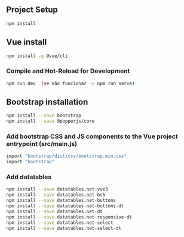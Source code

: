 ## Project Setup

```sh
npm install
```

## Vue install

```sh
npm install -g @vue/cli
```

### Compile and Hot-Reload for Development

```sh
npm run dev  (se não funcionar -> npm run serve)
```

## Bootstrap installation

```sh
npm install --save bootstrap
npm install --save @popperjs/core
```

### Add bootstrap CSS and JS components to the Vue project entrypoint (src/main.js)

```sh
import "bootstrap/dist/css/bootstrap.min.css"
import "bootstrap"
```

### Add datatables

```sh
npm install --save datatables.net-vue3
npm install --save datatables.net-bs5
npm install --save datatables.net-buttons
npm install --save datatables.net-buttons-dt
npm install --save datatables.net-dt
npm install --save datatables.net-responsive-dt
npm install --save datatables.net-select
npm install --save datatables.net-select-dt
```

